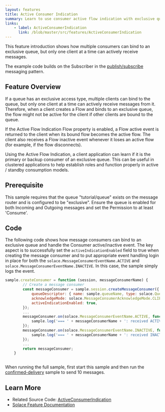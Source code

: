 ```yaml
---
layout: features
title: Active Consumer Indication
summary: Learn to use consumer active flow indication with exclusive queues.
links:
    - label: ActiveConsumerIndication
      link: /blob/master/src/features/ActiveConsumerIndication
---
```


This feature introduction shows how multiple consumers can bind to an exclusive queue, but only one client at a time can actively receive messages.

The example code builds on the Subscriber in the [publish/subscribe](../publish-subscribe/) messaging pattern.

## Feature Overview

If a queue has an exclusive access type, multiple clients can bind to the queue, but only one client at a time can actively receive messages from it. Therefore, when a client creates a Flow and binds to an exclusive queue, the flow might not be active for the client if other clients are bound to the queue.

If the Active Flow Indication Flow property is enabled, a Flow active event is returned to the client when its bound flow becomes the active flow. The client also receives a Flow inactive event whenever it loses an active flow (for example, if the flow disconnects).

Using the Active Flow Indication, a client application can learn if it is the primary or backup consumer of an exclusive queue. This can be useful in clustered applications to help establish roles and function properly in active / standby consumption models.

## Prerequisite

This sample requires that the queue "tutorial/queue" exists on the message router and is configured to be "exclusive".  Ensure the queue is enabled for both Incoming and Outgoing messages and set the Permission to at least 'Consume'.

## Code

The following code shows how message consumers can bind to an exclusive queue and handle the Consumer active/inactive event. The key aspect is to successfully set the `activeIndicationEnabled` field to true when creating the message consumer and to put appropriate event handling login in place for both the `solace.MessageConsumerEventName.ACTIVE` and `solace.MessageConsumerEventName.INACTIVE`. In this case, the sample simply logs the event.

~~~javascript
sample.createConsumer = function (session, messageConsumerName) {
        // Create a message consumer
        const messageConsumer = sample.session.createMessageConsumer({
            queueDescriptor: { name: sample.queueName, type: solace.QueueType.QUEUE },
            acknowledgeMode: solace.MessageConsumerAcknowledgeMode.CLIENT,
            activeIndicationEnabled: true,
        });
        ...
        messageConsumer.on(solace.MessageConsumerEventName.ACTIVE, function () {
            sample.log('=== ' + messageConsumerName + ': received ACTIVE event - Ready to receive messages');
        });
        messageConsumer.on(solace.MessageConsumerEventName.INACTIVE, function () {
            sample.log('=== ' + messageConsumerName + ': received INACTIVE event');
        });
        ...
        return messageConsumer;
    }
                    
~~~

When running the full sample, first start this sample and then run the [confirmed-delivery](../confirmed-delivery/) sample to send 10 messages.

## Learn More

* Related Source Code: [ActiveConsumerIndication](https://github.com/SolaceSamples/solace-samples-javascript/blob/master/src/features/ActiveConsumerIndication)
* [Solace Feature Documentation](https://docs.solace.com/Solace-PubSub-Messaging-APIs/Developer-Guide/Creating-Flows.htm#Active-Flow-Indication)



 